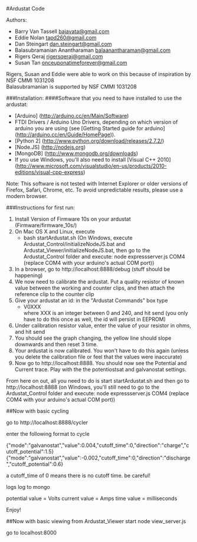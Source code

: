 #Ardustat Code

Authors:

- Barry Van Tassell <bajavata@gmail.com>
- Eddie Nolan <tapd260@gmail.com>
- Dan Steingart <dan.steingart@gmail.com>
- Balasubramanian Anantharaman <balaanantharaman@gmail.com>
- Rigers Qeraj <rigersqeraj@gmail.com>
- Susan Tan <onceuponatimeforever@gmail.com>

Rigers, Susan and Eddie were able to work on this because of inspiration by NSF CMMI 1031208  
Balasubramanian is supported by NSF CMMI 1031208

###Installation:
####Software that you need to have installed to use the ardustat:
- [Arduino] (http://arduino.cc/en/Main/Software)
- FTDI Drivers / Arduino Uno Drivers, depending on which version of arduino you are using (see [Getting Started guide for 
arduino] (http://arduino.cc/en/Guide/HomePage)).
- [Python 2] (http://www.python.org/download/releases/2.7.2/)
- [Node.JS] (http://nodejs.org)
- [MongoDB] (http://www.mongodb.org/downloads)
- If you use Windows, you'll also need to install [Visual C++ 2010] (http://www.microsoft.com/visualstudio/en-us/products/2010-editions/visual-cpp-express)

Note: This software is not tested with Internet Explorer or older versions of Firefox, Safari, Chrome, etc. To avoid unpredictable results, please use a modern browser.
	
###Instructions for first run:
1. Install Version of Firmware 10s on your ardustat (Firmware/firmware\_10s/)
2. On Mac OS X and Linux, execute
	- bash startArdustat.sh
   (On Windows, execute Ardustat\_Control/initializeNodeJS.bat and Ardustat\_Viewer/initializeNodeJS.bat, then go to the 
Ardustat_Control folder and execute: node expressserver.js COM4 (replace COM4 with your arduino's actual COM port))
3. In a browser, go to http://localhost:8888/debug
	(stuff should be happening)
4. We now need to calibrate the ardustat.  Put a quality resistor of known value between the working and counter clips, and then attach the reference clip to the counter clip
5. Give your ardustat an id: in the "Ardustat Commands"  box type   
	 - V0XXX  
	where XXX is an integer between 0 and 240, and hit send
	(you only have to do this once as well, the id will persist in EEPROM)
6. Under calibration resistor value, enter the value of your resistor in ohms, and hit send
7. You should see the graph changing, the yellow line should slope downwards and then reset 3 time. 
8. Your ardustat is now calibrated.  You won't have to do this again (unless you delete the calibration file or feel that the values were inaccurate)
9. Now go to http://localhost:8888.  You should now see the Potential and Current trace.  Play with the the potentiostsat and galvanostat settings.

From here on out, all you need to do is start startArdustat.sh and then go to http://localhost:8888
(on Windows, you'll still need to go to the Ardustat\_Control folder and execute: node expressserver.js COM4 (replace COM4 
with your arduino's actual COM port))


##Now with basic cycling

go to http://localhost:8888/cycler

enter the following format to cycle

{"mode":"galvanostat","value":0.004,"cutoff\_time":0,"direction":"charge","cutoff_potential":1.5}
{"mode":"galvanostat","value":-0.002,"cutoff\_time":0,"direction":"discharge","cutoff_potential":0.6}

a cutoff\_time of 0 means there is no cutoff time.  be careful!  

logs log to mongo

potential value = Volts
current value = Amps
time value = milliseconds

Enjoy!

##Now with basic viewing
from Ardustat\_Viewer start node view_server.js 

go to localhost:8000
